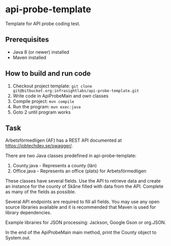 # api-probe-template

Template for API probe coding test.

## Prerequisites
* Java 8 (or newer) installed
* Maven installed

## How to build and run code
1. Checkout project template:
  `git clone git@bitbucket.org:infrasightlabs/api-probe-template.git`
2. Write code in ApiProbeMain and own classes
3. Compile project:
  `mvn compile`
4. Run the program:
  `mvn exec:java`
5. Goto 2 until program works

## Task
Arbetsförmedligen (AF) has a REST API documented at https://jobtechdev.se/swagger/.

There are two Java classes predefined in api-probe-template:

1. County.java - Represents a county (län)
2. Office.java - Represents an office (plats) for Arbetsförmedligen

These classes have several fields. Use the API to retrieve data and create an instance for the county of Skåne filled with data from the API. Complete as many of the fields as possible.

Several API endpoints are required to fill all fields. You may use any open source libraries available and it is recommended that Maven is used for library dependencies.

Example libraries for JSON processing: Jackson, Google Gson or org.JSON.

In the end of the ApiProbeMain main method, print the County object to System.out.
